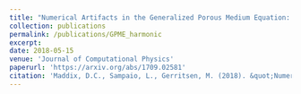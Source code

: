 ```yaml
---
title: "Numerical Artifacts in the Generalized Porous Medium Equation: Why harmonic averaging itself is not to blame"
collection: publications
permalink: /publications/GPME_harmonic
excerpt: 
date: 2018-05-15
venue: 'Journal of Computational Physics'
paperurl: 'https://arxiv.org/abs/1709.02581'
citation: 'Maddix, D.C., Sampaio, L., Gerritsen, M. (2018). &quot;Numerical Artifacts in the Generalized Porous Medium Equation: Why harmonic averaging itself is not to blame.&quot; <i>Journal of Computational Physics</i>. 361:280-298.'
---
```

